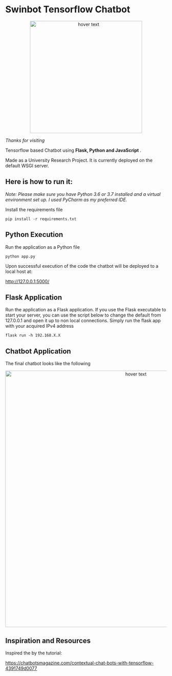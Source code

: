 # Swinbot Tensorflow Chatbot

<p align="center">
  <img src="https://github.com/haxamxam/Swinbot_MLChatBot/blob/master/static/images/chatbot_main.png" width="350" title="hover text">
</p>

*Thanks for visiting*

Tensorflow based Chatbot using <strong>Flask, Python and JavaScript </strong>. 

Made as a University Research Project. It is currently deployed on the default WSGI server.

## Here is how to run it:

*Note: Please make sure you have Python 3.6 or 3.7 installed and a virtual environment set up. I used PyCharm as my preferred IDE.*

Install the requirements file

```
pip install -r requirements.txt
```
## Python Execution

Run the application as a Python file

```
python app.py
```

Upon successful execution of the code the chatbot will be deployed to a local host at:

http://127.0.0.1:5000/

## Flask Application

Run the application as a Flask application. If you use the Flask executable to start your server, you can use the script below to change the default from 127.0.0.1 and open it up to non local connections. Simply run the flask app with your acquired IPv4 address

```
flask run -h 192.168.X.X
```
## Chatbot Application

The final chatbot looks like the following

<p align="center">
  <img src="https://github.com/haxamxam/Swinbot_MLChatBot/blob/master/static/images/ezgif.com-crop.gif" width="800" title="hover text">
</p>


## Inspiration and Resources

Inspired the by the tutorial:

https://chatbotsmagazine.com/contextual-chat-bots-with-tensorflow-4391749d0077

